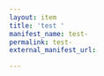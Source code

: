 ```yaml
---
layout: item
title: 'test '
manifest_name: test-
permalink: test-
external_manifest_url: 

---
```

<!-- Add an essay or interpretive material below this line,
using HTML or markdown.  Do not modify this file above this line -->

